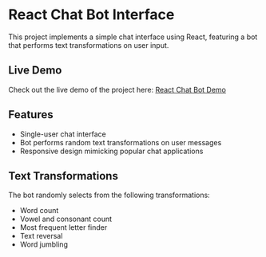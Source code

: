 # React Chat Bot Interface

This project implements a simple chat interface using React, featuring a bot that performs text transformations on user input.

## Live Demo

Check out the live demo of the project here: [React Chat Bot Demo](https://ashu7531.github.io/react-chat-interface/)

## Features

- Single-user chat interface
- Bot performs random text transformations on user messages
- Responsive design mimicking popular chat applications

## Text Transformations

The bot randomly selects from the following transformations:
- Word count
- Vowel and consonant count
- Most frequent letter finder
- Text reversal
- Word jumbling